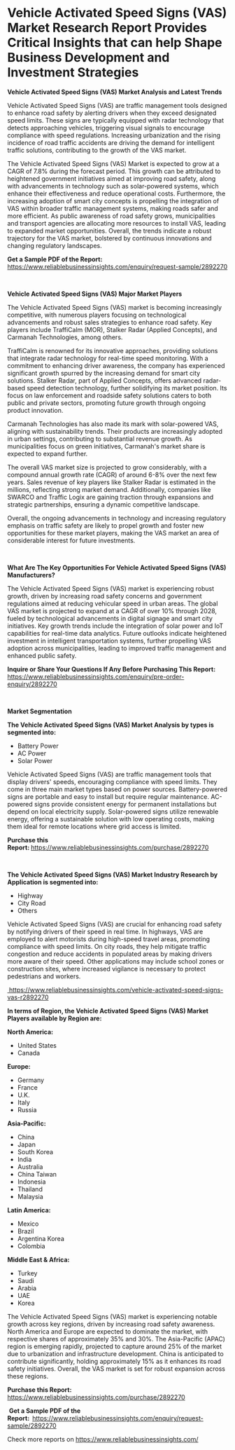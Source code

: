 <p><h1>Vehicle Activated Speed Signs (VAS) Market Research Report Provides Critical Insights that can help Shape Business Development and Investment Strategies</h1></p><p><strong>Vehicle Activated Speed Signs (VAS) Market Analysis and Latest Trends</strong></p>
<p><p>Vehicle Activated Speed Signs (VAS) are traffic management tools designed to enhance road safety by alerting drivers when they exceed designated speed limits. These signs are typically equipped with radar technology that detects approaching vehicles, triggering visual signals to encourage compliance with speed regulations. Increasing urbanization and the rising incidence of road traffic accidents are driving the demand for intelligent traffic solutions, contributing to the growth of the VAS market.</p><p>The Vehicle Activated Speed Signs (VAS) Market is expected to grow at a CAGR of 7.8% during the forecast period. This growth can be attributed to heightened government initiatives aimed at improving road safety, along with advancements in technology such as solar-powered systems, which enhance their effectiveness and reduce operational costs. Furthermore, the increasing adoption of smart city concepts is propelling the integration of VAS within broader traffic management systems, making roads safer and more efficient. As public awareness of road safety grows, municipalities and transport agencies are allocating more resources to install VAS, leading to expanded market opportunities. Overall, the trends indicate a robust trajectory for the VAS market, bolstered by continuous innovations and changing regulatory landscapes.</p></p>
<p><strong>Get a Sample PDF of the Report:&nbsp;</strong> <a href="https://www.reliablebusinessinsights.com/enquiry/request-sample/2892270?utm_campaign=3084&utm_medium=2&utm_source=Github&utm_content=ia&utm_term=15032025&utm_id=vehicle-activated-speed-signs-vas">https://www.reliablebusinessinsights.com/enquiry/request-sample/2892270</a></p>
<p>&nbsp;</p>
<p><strong>Vehicle Activated Speed Signs (VAS) Major Market Players</strong></p>
<p><p>The Vehicle Activated Speed Signs (VAS) market is becoming increasingly competitive, with numerous players focusing on technological advancements and robust sales strategies to enhance road safety. Key players include TraffiCalm (MOR), Stalker Radar (Applied Concepts), and Carmanah Technologies, among others.</p><p>TraffiCalm is renowned for its innovative approaches, providing solutions that integrate radar technology for real-time speed monitoring. With a commitment to enhancing driver awareness, the company has experienced significant growth spurred by the increasing demand for smart city solutions. Stalker Radar, part of Applied Concepts, offers advanced radar-based speed detection technology, further solidifying its market position. Its focus on law enforcement and roadside safety solutions caters to both public and private sectors, promoting future growth through ongoing product innovation.</p><p>Carmanah Technologies has also made its mark with solar-powered VAS, aligning with sustainability trends. Their products are increasingly adopted in urban settings, contributing to substantial revenue growth. As municipalities focus on green initiatives, Carmanah's market share is expected to expand further.</p><p>The overall VAS market size is projected to grow considerably, with a compound annual growth rate (CAGR) of around 6-8% over the next few years. Sales revenue of key players like Stalker Radar is estimated in the millions, reflecting strong market demand. Additionally, companies like SWARCO and Traffic Logix are gaining traction through expansions and strategic partnerships, ensuring a dynamic competitive landscape.</p><p>Overall, the ongoing advancements in technology and increasing regulatory emphasis on traffic safety are likely to propel growth and foster new opportunities for these market players, making the VAS market an area of considerable interest for future investments.</p></p>
<p>&nbsp;</p>
<p><strong>What Are The Key Opportunities For Vehicle Activated Speed Signs (VAS) Manufacturers?</strong></p>
<p><p>The Vehicle Activated Speed Signs (VAS) market is experiencing robust growth, driven by increasing road safety concerns and government regulations aimed at reducing vehicular speed in urban areas. The global VAS market is projected to expand at a CAGR of over 10% through 2028, fueled by technological advancements in digital signage and smart city initiatives. Key growth trends include the integration of solar power and IoT capabilities for real-time data analytics. Future outlooks indicate heightened investment in intelligent transportation systems, further propelling VAS adoption across municipalities, leading to improved traffic management and enhanced public safety.</p></p>
<p><strong>Inquire or Share Your Questions If Any Before Purchasing This Report:</strong> <a href="https://www.reliablebusinessinsights.com/enquiry/pre-order-enquiry/2892270?utm_campaign=3084&utm_medium=2&utm_source=Github&utm_content=ia&utm_term=15032025&utm_id=vehicle-activated-speed-signs-vas">https://www.reliablebusinessinsights.com/enquiry/pre-order-enquiry/2892270</a></p>
<p>&nbsp;</p>
<p><strong>Market Segmentation</strong></p>
<p><strong>The Vehicle Activated Speed Signs (VAS) Market Analysis by types is segmented into:</strong></p>
<p><ul><li>Battery Power</li><li>AC Power</li><li>Solar Power</li></ul></p>
<p><p>Vehicle Activated Speed Signs (VAS) are traffic management tools that display drivers' speeds, encouraging compliance with speed limits. They come in three main market types based on power sources. Battery-powered signs are portable and easy to install but require regular maintenance. AC-powered signs provide consistent energy for permanent installations but depend on local electricity supply. Solar-powered signs utilize renewable energy, offering a sustainable solution with low operating costs, making them ideal for remote locations where grid access is limited.</p></p>
<p><strong>Purchase this Report:&nbsp;</strong><a href="https://www.reliablebusinessinsights.com/purchase/2892270?utm_campaign=3084&utm_medium=2&utm_source=Github&utm_content=ia&utm_term=15032025&utm_id=vehicle-activated-speed-signs-vas">https://www.reliablebusinessinsights.com/purchase/2892270</a></p>
<p>&nbsp;</p>
<p><strong>The Vehicle Activated Speed Signs (VAS) Market Industry Research by Application is segmented into:</strong></p>
<p><ul><li>Highway</li><li>City Road</li><li>Others</li></ul></p>
<p><p>Vehicle Activated Speed Signs (VAS) are crucial for enhancing road safety by notifying drivers of their speed in real time. In highways, VAS are employed to alert motorists during high-speed travel areas, promoting compliance with speed limits. On city roads, they help mitigate traffic congestion and reduce accidents in populated areas by making drivers more aware of their speed. Other applications may include school zones or construction sites, where increased vigilance is necessary to protect pedestrians and workers.</p></p>
<p><a href="https://www.reliablebusinessinsights.com/vehicle-activated-speed-signs-vas-r2892270?utm_campaign=3084&utm_medium=2&utm_source=Github&utm_content=ia&utm_term=15032025&utm_id=vehicle-activated-speed-signs-vas">&nbsp;https://www.reliablebusinessinsights.com/vehicle-activated-speed-signs-vas-r2892270</a></p>
<p><strong>In terms of Region, the Vehicle Activated Speed Signs (VAS) Market Players available by Region are:</strong></p>
<p>
    <p> <strong> North America: </strong>
        <ul>
            <li>United States</li>
            <li>Canada</li>
        </ul>
        </p> 
    <p> <strong> Europe: </strong>
        <ul>
            <li>Germany</li>
            <li>France</li>
            <li>U.K.</li>
            <li>Italy</li>
            <li>Russia</li>
        </ul>
        </p> 
    <p> <strong> Asia-Pacific: </strong>
        <ul>
            <li>China</li>
            <li>Japan</li>
            <li>South Korea</li>
            <li>India</li>
            <li>Australia</li>
            <li>China Taiwan</li>
            <li>Indonesia</li>
            <li>Thailand</li>
            <li>Malaysia</li>
        </ul>
        </p> 
    <p> <strong> Latin America: </strong>
        <ul>
            <li>Mexico</li>
            <li>Brazil</li>
            <li>Argentina Korea</li>
            <li>Colombia</li>
        </ul>
        </p> 
    <p> <strong> Middle East & Africa: </strong>
        <ul>
            <li>Turkey</li>
            <li>Saudi</li>
            <li>Arabia</li>
            <li>UAE</li>
            <li>Korea</li>
        </ul>
    </p>
    </p>
<p><p>The Vehicle Activated Speed Signs (VAS) market is experiencing notable growth across key regions, driven by increasing road safety awareness. North America and Europe are expected to dominate the market, with respective shares of approximately 35% and 30%. The Asia-Pacific (APAC) region is emerging rapidly, projected to capture around 25% of the market due to urbanization and infrastructure development. China is anticipated to contribute significantly, holding approximately 15% as it enhances its road safety initiatives. Overall, the VAS market is set for robust expansion across these regions.</p></p>
<p><strong>Purchase this Report: </strong><a href="https://www.reliablebusinessinsights.com/purchase/2892270?utm_campaign=3084&utm_medium=2&utm_source=Github&utm_content=ia&utm_term=15032025&utm_id=vehicle-activated-speed-signs-vas">https://www.reliablebusinessinsights.com/purchase/2892270</a></p>
<p>&nbsp;<strong>Get a Sample PDF of the Report:&nbsp;&nbsp;</strong><a href="https://www.reliablebusinessinsights.com/enquiry/request-sample/2892270?utm_campaign=3084&utm_medium=2&utm_source=Github&utm_content=ia&utm_term=15032025&utm_id=vehicle-activated-speed-signs-vas">https://www.reliablebusinessinsights.com/enquiry/request-sample/2892270</a></p>
<p><strong></strong></p>
<p>Check more reports on <a href="https://www.reliablebusinessinsights.com/?utm_campaign=3084&utm_medium=2&utm_source=Github&utm_content=ia&utm_term=15032025&utm_id=vehicle-activated-speed-signs-vas">https://www.reliablebusinessinsights.com/</a></p>